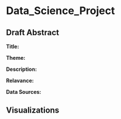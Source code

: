 # Data_Science_Project

## Draft Abstract

**Title:** 

**Theme:**

**Description:**

**Relavance:**

**Data Sources:**

## Visualizations
